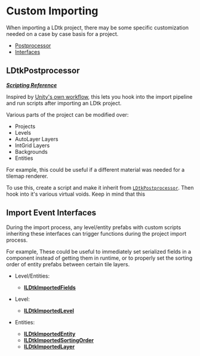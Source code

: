 # Custom Importing
When importing a LDtk project, there may be some specific customization needed on a case by case basis for a project.

- [Postprocessor](#ldtkpostprocessor)  
- [Interfaces](#import-event-interfaces)  

## LDtkPostprocessor

[_**Scripting Reference**_](../../api/LDtkUnity.Editor.LDtkPostprocessor.yml)

Inspired by [Unity's own workflow](https://docs.unity3d.com/ScriptReference/AssetPostprocessor.html), this lets you hook into the import pipeline and run scripts after importing an LDtk project.


Various parts of the project can be modified over:
- Projects
- Levels
- AutoLayer Layers
- IntGrid Layers
- Backgrounds
- Entities

For example, this could be useful if a different material was needed for a tilemap renderer.

To use this, create a script and make it inherit from [`LDtkPostprocessor`](../../api/LDtkUnity.Editor.LDtkPostprocessor.yml). Then hook into it's various virtual voids.
Keep in mind that this



## Import Event Interfaces
During the import process, any level/entity prefabs with custom scripts inheriting these interfaces can trigger functions during the project import process. 

For example, These could be useful to immediately set serialized fields in a component instead of getting them in runtime, or to properly set the sorting order of entity prefabs between certain tile layers. 

- Level/Entities:
  - [**ILDtkImportedFields**](../../api/LDtkUnity.ILDtkImportedFields.yml)

  
- Level:
  - [**ILDtkImportedLevel**](../../api/LDtkUnity.ILDtkImportedLevel.yml)
  

- Entities:
  - [**ILDtkImportedEntity**](../../api/LDtkUnity.ILDtkImportedEntity.yml)
  - [**ILDtkImportedSortingOrder**](../../api/LDtkUnity.ILDtkImportedSortingOrder.yml)
  - [**ILDtkImportedLayer**](../../api/LDtkUnity.ILDtkImportedLayer.yml)